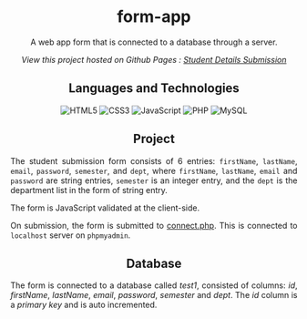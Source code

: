 <h1 align="center">form-app</h1>

<div align="center">
  
A web app form that is connected to a database through a server.
  
*View this project hosted on Github Pages : [Student Details Submission](https://safirangi.github.io/form-app/)*

</div>

<div align="center">

## Languages and Technologies
  
![HTML5](https://img.shields.io/badge/HTML5-E34F26?style=for-the-badge&logo=html5&logoColor=white)
![CSS3](https://img.shields.io/badge/CSS3-1572B6?style=for-the-badge&logo=css3&logoColor=white)
![JavaScript](https://img.shields.io/badge/JavaScript-323330?style=for-the-badge&logo=javascript&logoColor=F7DF1E)
![PHP](https://img.shields.io/badge/PHP-777BB4?style=for-the-badge&logo=php&logoColor=white)
![MySQL](https://img.shields.io/badge/MySQL-005C84?style=for-the-badge&logo=mysql&logoColor=white)
  
</div>

<div align="justify">
  
<h2 align="center">Project</h2>
  
The student submission form consists of 6 entries: `firstName`, `lastName`, `email`, `password`, `semester`, and `dept`, where `firstName`, `lastName`, `email` and `password` are string entries, `semester` is an integer entry, and the `dept` is the department list in the form of string entry.
  
The form is JavaScript validated at the client-side.
  
On submission, the form is submitted to [connect.php](https://github.com/Safirangi/form-app/blob/main/connect.php). This is connected to `localhost` server on `phpmyadmin`.
  
<h2 align="center">Database</h2>
  
The form is connected to a database called *test1*, consisted of columns: *id*, *firstName*, *lastName*, *email*, *password*, *semester* and *dept*. The *id* column 
is a *primary key* and is auto incremented.

  
  
</div>
